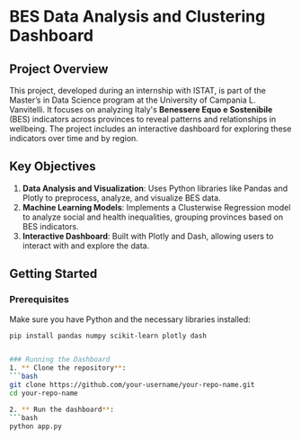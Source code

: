 # BES Data Analysis and Clustering Dashboard

## Project Overview

This project, developed during an internship with ISTAT, is part of the Master’s in Data Science program at the University of Campania L. Vanvitelli. It focuses on analyzing Italy's **Benessere Equo e Sostenibile** (BES) indicators across provinces to reveal patterns and relationships in wellbeing. The project includes an interactive dashboard for exploring these indicators over time and by region.

## Key Objectives

1. **Data Analysis and Visualization**: Uses Python libraries like Pandas and Plotly to preprocess, analyze, and visualize BES data.
2. **Machine Learning Models**: Implements a Clusterwise Regression model to analyze social and health inequalities, grouping provinces based on BES indicators.
3. **Interactive Dashboard**: Built with Plotly and Dash, allowing users to interact with and explore the data.

## Getting Started

### Prerequisites

Make sure you have Python and the necessary libraries installed:

```bash
pip install pandas numpy scikit-learn plotly dash


### Running the Dashboard
1. ** Clone the repository**:
```bash
git clone https://github.com/your-username/your-repo-name.git
cd your-repo-name

2. ** Run the dashboard**:
```bash
python app.py

